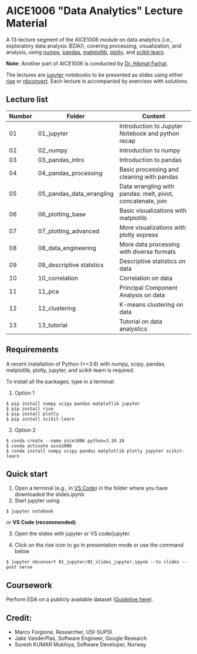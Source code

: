 # AICE1006 "Data Analytics" Lecture Material
A 13-lecture segment of the AICE1006 module on data analytics (i.e., exploratory data analysis (EDA)), covering processing, visualization, and analysis, using [numpy](https://numpy.org/), [pandas](https://pandas.pydata.org/), [matplotlib](https://matplotlib.org/), [plotly](https://plotly.com/python/), and [scikit-learn](https://scikit-learn.org/stable/).

**Note:** Another part of AICE1006 is conducted by [Dr. Hikmat Farhat](https://www.southampton.ac.uk/people/5zvfgb/doctor-hikmat-farhat).

<!-- The course consists in 13 lectures which should last about 1 hours each. --> 
The lectures are [jupyter](https://jupyter.org/) notebooks to be presented as slides using either [rise](https://rise.readthedocs.io/en/stable/) or [nbconvert](https://github.com/jupyter/nbconvert).
Each lecture is accompanied by exercises with solutions.

## Lecture list

| Number   | Folder                    | Content                                                     |
| ------   | ------------------------- | ------------------------------------------------------------| 
| 01       | 01_jupyter                |  Introduction to Jupyter Notebook and python recap          |
| 02       | 02_numpy                  |  Introduction to numpy                                      |
| 03       | 03_pandas_intro           |  Introduction to pandas                                     |
| 04       | 04_pandas_processing      |  Basic processing and cleaning with pandas                  |
| 05       | 05_pandas_data_wrangling  |  Data wrangling with pandas: melt, pivot, concatenate, join |
| 06       | 06_plotting_base          |  Basic visualizations with matplotlib                       |
| 07       | 07_plotting_advanced      |  More visualizations with plotly express                    |
| 08       | 08_data_engineering       |  More data processing with diverse formats                  |
| 09       | 09_descriptive statstics  |  Descriptive statistics on data                             |
| 10       | 10_correlation            |  Correlation on data                                        |
| 11       | 11_pca                    |  Principal Component Analysis on data                       |
| 12       | 12_clustering             |  K-means clustering on data                                |
| 13       | 13_tutorial               |  Tutorial on data analystics                                |


## Requirements 

A recent installation of Python (>=3.6) with numpy, scipy, pandas, matplotlib, plotly, jupyter, and scikit-learn is required.

To install all the packages, type in a terminal:

1. Option 1 

``` 
$ pip install numpy scipy pandas matplotlib jupyter
$ pip install rise
$ pip install plotly
$ pip install scikit-learn
```
2. Option 2

```
$ conda create --name aice1006 python=3.10.10
$ conda activate aice1006
$ conda install numpy scipy pandas matplotlib plotly jupyter scikit-learn
```


## Quick start

1.  Open a terminal (e.g., in [VS Code](https://code.visualstudio.com/docs/datascience/jupyter-notebooks)) in the folder where you have downloaded the slides.ipynb
2.  Start jupyter using
```
$ jupyter notebook
```
or **VS Code (recommended)**


3. Open the slides with jupyter or VS code/jupyter. 



4. Click on the rise icon to go in presentation mode or use the command below
```
$ jupyter nbconvert 01_jupyter/01_slides_jupyter.ipynb --to slides --post serve
```

## Coursework

Perform EDA on a publicly available dataset ([Guideline here](CW.md)).


## Credit: 

* Marco Forgione, Researcher, USI-SUPSI
* Jake VanderPlas, Software Engineer, Google Research
* Suresh KUMAR Mukhiya, Software Developer, Norway
